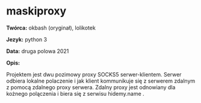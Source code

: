 # maskiproxy
**Twórca:** okbash (oryginał), lolikotek

**Jezyk:** python 3

**Data:** druga polowa 2021

**Opis:**

Projektem jest dwu pozimowy proxy SOCKS5 serwer-klientem. Serwer odbiera lokalne polaczenie
i jak klient kommunikuje się z serwerem zdalnym z pomocą zdalnego proxy serwera. Zdalny proxy 
jest odnowiany dla kożnego polączenia i biera się z serwisu hidemy.name .
